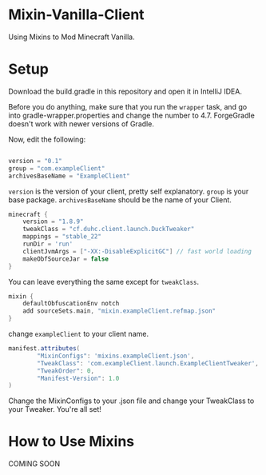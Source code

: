 # Mixin-Vanilla-Client
Using Mixins to Mod Minecraft Vanilla.

# Setup
Download the build.gradle in this repository and open it in IntelliJ IDEA.

Before you do anything, make sure that you run the `wrapper` task, and go into gradle-wrapper.properties and change the number to 4.7. ForgeGradle doesn't work with newer versions of Gradle.

Now, edit the following:

```gradle

version = "0.1"
group = "com.exampleClient"
archivesBaseName = "ExampleClient"

```

`version` is the version of your client, pretty self explanatory.
`group` is your base package.
`archivesBaseName` should be the name of your Client.

```gradle
minecraft {
    version = "1.8.9"
    tweakClass = "cf.duhc.client.launch.DuckTweaker"
    mappings = "stable_22"
    runDir = 'run'
    clientJvmArgs = ["-XX:-DisableExplicitGC"] // fast world loading
    makeObfSourceJar = false
}
```

You can leave everything the same except for `tweakClass`.

```gradle
mixin {
    defaultObfuscationEnv notch
    add sourceSets.main, "mixin.exampleClient.refmap.json"
}
```

change `exampleClient` to your client name.

```gradle
manifest.attributes(
		"MixinConfigs": 'mixins.exampleClient.json',
		"TweakClass": 'com.exampleClient.launch.ExampleClientTweaker',
		"TweakOrder": 0,
		"Manifest-Version": 1.0
)
```

Change the MixinConfigs to your .json file and change your TweakClass to your Tweaker.
You're all set!

# How to Use Mixins

COMING SOON
 
